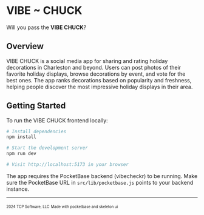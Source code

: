# VIBE ~ CHUCK

Will you pass the **VIBE CHUCK**?

## Overview

VIBE CHUCK is a social media app for sharing and rating holiday decorations in Charleston and beyond. Users can post photos of their favorite holiday displays, browse decorations by event, and vote for the best ones. The app ranks decorations based on popularity and freshness, helping people discover the most impressive holiday displays in their area.

## Getting Started

To run the VIBE CHUCK frontend locally:

```bash
# Install dependencies
npm install

# Start the development server
npm run dev

# Visit http://localhost:5173 in your browser
```

The app requires the PocketBase backend (vibecheckr) to be running. Make sure the PocketBase URL in `src/lib/pocketbase.js` points to your backend instance.

---
<sub><sup>2024 TCP Software, LLC</sup></sub>
<sub><sup>Made with pocketbase and skeleton ui</sup></sub>
